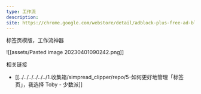 ```yaml
---
type: 工作流
description: 
site: https://chrome.google.com/webstore/detail/adblock-plus-free-ad-bloc/cfhdojbkjhnklbpkdaibdccddilifddb?hl=en-US
---
```


标签页模版，工作流神器

![[assets/Pasted image 20230401090242.png]]

相关链接

- [[../../../../../../1.收集箱/simpread_clipper/repo/5-如何更好地管理「标签页」，我选择 Toby - 少数派]]


